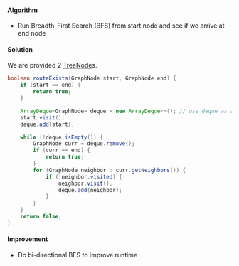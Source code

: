 #### Algorithm

- Run Breadth-First Search (BFS) from start node and see if we arrive at end node

#### Solution

We are provided 2  [TreeNode](https://github.com/RodneyShag/Interview_solutions/blob/master/Solutions/Implement%20a%20TreeNode.md)s.

```java
boolean routeExists(GraphNode start, GraphNode end) {
    if (start == end) {
        return true;
    }

    ArrayDeque<GraphNode> deque = new ArrayDeque<>(); // use deque as a queue
    start.visit();
    deque.add(start);

    while (!deque.isEmpty()) {
        GraphNode curr = deque.remove();
        if (curr == end) {
            return true;
        }
        for (GraphNode neighbor : curr.getNeighbors()) {
            if (!neighbor.visited) {
                neighbor.visit();
                deque.add(neighbor);
            }
        }
    }
    return false;
}
```

#### Improvement

- Do bi-directional BFS to improve runtime
